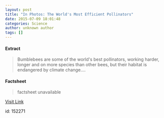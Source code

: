 ```yaml
---
layout: post
title: "In Photos: The World's Most Efficient Pollinators"
date: 2015-07-09 18:01:48
categories: Science
author: unknown author
tags: []
---
```



#### Extract
>Bumblebees are some of the world's best pollinators, working harder, longer and on more species than other bees, but their habitat is endangered by climate change....

#### Factsheet
>factsheet unavailable

[Visit Link](http://www.livescience.com/51488-photos-worlds-best-pollinators.html)

id:  152271


